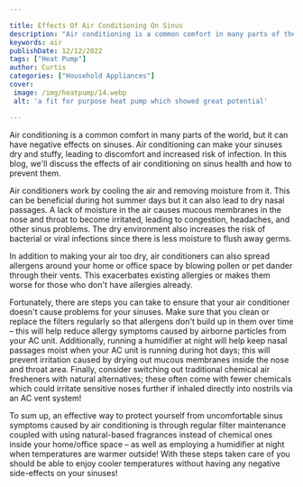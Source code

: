 ```yaml
---

title: Effects Of Air Conditioning On Sinus
description: "Air conditioning is a common comfort in many parts of the world, but it can have negative effects on sinuses. Air conditioning can...learn more"
keywords: air
publishDate: 12/12/2022
tags: ["Heat Pump"]
author: Curtis
categories: ["Household Appliances"]
cover: 
 image: /img/heatpump/14.webp
 alt: 'a fit for purpose heat pump which showed great potential'

---
```


Air conditioning is a common comfort in many parts of the world, but it can have negative effects on sinuses. Air conditioning can make your sinuses dry and stuffy, leading to discomfort and increased risk of infection. In this blog, we'll discuss the effects of air conditioning on sinus health and how to prevent them.

Air conditioners work by cooling the air and removing moisture from it. This can be beneficial during hot summer days but it can also lead to dry nasal passages. A lack of moisture in the air causes mucous membranes in the nose and throat to become irritated, leading to congestion, headaches, and other sinus problems. The dry environment also increases the risk of bacterial or viral infections since there is less moisture to flush away germs. 

In addition to making your air too dry, air conditioners can also spread allergens around your home or office space by blowing pollen or pet dander through their vents. This exacerbates existing allergies or makes them worse for those who don't have allergies already. 

Fortunately, there are steps you can take to ensure that your air conditioner doesn't cause problems for your sinuses. Make sure that you clean or replace the filters regularly so that allergens don't build up in them over time – this will help reduce allergy symptoms caused by airborne particles from your AC unit. Additionally, running a humidifier at night will help keep nasal passages moist when your AC unit is running during hot days; this will prevent irritation caused by drying out mucous membranes inside the nose and throat area. Finally, consider switching out traditional chemical air fresheners with natural alternatives; these often come with fewer chemicals which could irritate sensitive noses further if inhaled directly into nostrils via an AC vent system! 

To sum up, an effective way to protect yourself from uncomfortable sinus symptoms caused by air conditioning is through regular filter maintenance coupled with using natural-based fragrances instead of chemical ones inside your home/office space – as well as employing a humidifier at night when temperatures are warmer outside! With these steps taken care of you should be able to enjoy cooler temperatures without having any negative side-effects on your sinuses!
